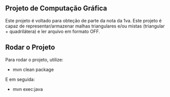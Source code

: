 ## Projeto de Computação Gráfica

Este projeto é voltado para obteção de parte da nota da 1va.
Este projeto é capaz de representar/armazenar malhas triangulares e/ou mistas (triangular + quadrilátera) e ler arquivo em formato OFF.

## Rodar o Projeto

Para rodar o projeto, utilize:
- mvn clean package

E em seguida:
- mvn exec:java
